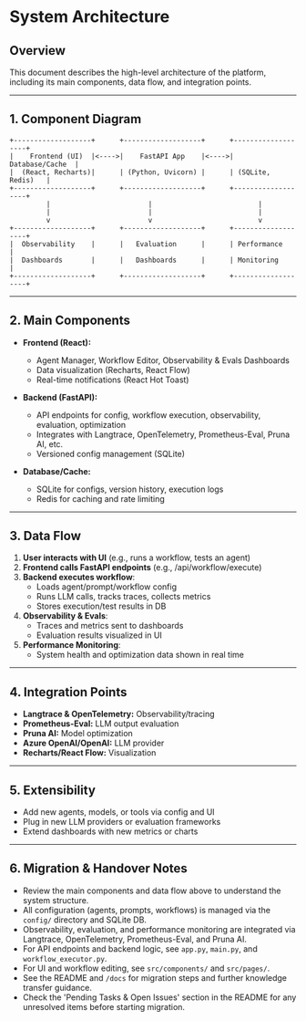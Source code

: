 # System Architecture

## Overview

This document describes the high-level architecture of the platform, including its main components, data flow, and integration points.

---

## 1. **Component Diagram**

```
+-------------------+      +-------------------+      +-------------------+
|    Frontend (UI)  |<---->|    FastAPI App    |<---->|   Database/Cache  |
|  (React, Recharts)|      | (Python, Uvicorn) |      | (SQLite, Redis)   |
+-------------------+      +-------------------+      +-------------------+
         |                        |                          |
         |                        |                          |
         v                        v                          v
+-------------------+      +-------------------+      +-------------------+
|  Observability    |      |   Evaluation      |      | Performance       |
|  Dashboards       |      |   Dashboards      |      | Monitoring        |
+-------------------+      +-------------------+      +-------------------+
```

---

## 2. **Main Components**

- **Frontend (React):**
  - Agent Manager, Workflow Editor, Observability & Evals Dashboards
  - Data visualization (Recharts, React Flow)
  - Real-time notifications (React Hot Toast)

- **Backend (FastAPI):**
  - API endpoints for config, workflow execution, observability, evaluation, optimization
  - Integrates with Langtrace, OpenTelemetry, Prometheus-Eval, Pruna AI, etc.
  - Versioned config management (SQLite)

- **Database/Cache:**
  - SQLite for configs, version history, execution logs
  - Redis for caching and rate limiting

---

## 3. **Data Flow**

1. **User interacts with UI** (e.g., runs a workflow, tests an agent)
2. **Frontend calls FastAPI endpoints** (e.g., /api/workflow/execute)
3. **Backend executes workflow**:
   - Loads agent/prompt/workflow config
   - Runs LLM calls, tracks traces, collects metrics
   - Stores execution/test results in DB
4. **Observability & Evals**:
   - Traces and metrics sent to dashboards
   - Evaluation results visualized in UI
5. **Performance Monitoring**:
   - System health and optimization data shown in real time

---

## 4. **Integration Points**
- **Langtrace & OpenTelemetry:** Observability/tracing
- **Prometheus-Eval:** LLM output evaluation
- **Pruna AI:** Model optimization
- **Azure OpenAI/OpenAI:** LLM provider
- **Recharts/React Flow:** Visualization

---

## 5. **Extensibility**
- Add new agents, models, or tools via config and UI
- Plug in new LLM providers or evaluation frameworks
- Extend dashboards with new metrics or charts 

---

## 6. Migration & Handover Notes
- Review the main components and data flow above to understand the system structure.
- All configuration (agents, prompts, workflows) is managed via the `config/` directory and SQLite DB.
- Observability, evaluation, and performance monitoring are integrated via Langtrace, OpenTelemetry, Prometheus-Eval, and Pruna AI.
- For API endpoints and backend logic, see `app.py`, `main.py`, and `workflow_executor.py`.
- For UI and workflow editing, see `src/components/` and `src/pages/`.
- See the README and `/docs` for migration steps and further knowledge transfer guidance.
- Check the 'Pending Tasks & Open Issues' section in the README for any unresolved items before starting migration. 